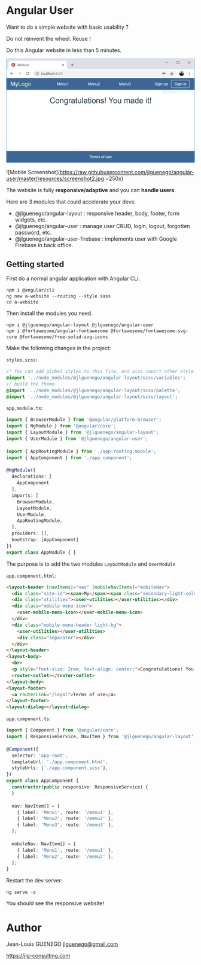 # Angular User


Want to do a simple website with basic usability ?

Do not reinvent the wheel. Reuse !

Do this Angular website in less than 5 minutes.

![Home Screenshot](https://raw.githubusercontent.com/jlguenego/angular-user/master/resources/screenshot1.jpg)

![Mobile Screenshot](https://raw.githubusercontent.com/jlguenego/angular-user/master/resources/screenshot2.jpg =250x)

The website is fully **responsive/adaptive** and you can **handle users**.

Here are 3 modules that could accelerate your devs:
- @jlguenego/angular-layout : responsive header, body, footer, form widgets, etc.
- @jlguenego/angular-user : manage user CRUD, login, logout, forgotten password, etc.
- @jlguenego/angular-user-firebase : implements user with Google Firebase in back office.



## Getting started

First do a normal angular application with Angular CLI.

```
npm i @angular/cli
ng new a-website --routing --style sass
cd a-website
```

Then install the modules you need.

```
npm i @jlguenego/angular-layout @jlguenego/angular-user
npm i @fortawesome/angular-fontawesome @fortawesome/fontawesome-svg-core @fortawesome/free-solid-svg-icons
```

Make the following changes in the project:

`styles.scss`:

```scss
/* You can add global styles to this file, and also import other style files */
@import '../node_modules/@jlguenego/angular-layout/scss/variables';
// build the theme.
@import '../node_modules/@jlguenego/angular-layout/scss/palette';
@import '../node_modules/@jlguenego/angular-layout/scss/layout';

```

`app.module.ts`:

```ts
import { BrowserModule } from '@angular/platform-browser';
import { NgModule } from '@angular/core';
import { LayoutModule } from '@jlguenego/angular-layout';
import { UserModule } from '@jlguenego/angular-user';

import { AppRoutingModule } from './app-routing.module';
import { AppComponent } from './app.component';

@NgModule({
  declarations: [
    AppComponent
  ],
  imports: [
    BrowserModule,
    LayoutModule,
    UserModule,
    AppRoutingModule,
  ],
  providers: [],
  bootstrap: [AppComponent]
})
export class AppModule { }

```

The purpose is to add the two modules `LayoutModule` and `UserModule`

`app.component.html`:

```html
<layout-header [navItems]="nav" [mobileNavItems]="mobileNav">
  <div class="site-id"><span>My</span><span class="secondary-light-color">Logo</span></div>
  <div class="utilities"><user-utilities></user-utilities></div>
  <div class="mobile-menu-icon">
    <user-mobile-menu-icon></user-mobile-menu-icon>
  </div>
  <div class="mobile-menu-header light-bg">
    <user-utilities></user-utilities>
    <div class="separator"></div>
  </div>
</layout-header>
<layout-body>
  <br>
  <p style="font-size: 2rem; text-align: center;">Congratulations! You made it!</p>
  <router-outlet></router-outlet>
</layout-body>
<layout-footer>
  <a routerLink="/legal">Terms of use</a>
</layout-footer>
<layout-dialog></layout-dialog>
```

`app.component.ts`:

```ts
import { Component } from '@angular/core';
import { ResponsiveService, NavItem } from '@jlguenego/angular-layout';

@Component({
  selector: 'app-root',
  templateUrl: './app.component.html',
  styleUrls: ['./app.component.scss'],
})
export class AppComponent {
  constructor(public responsive: ResponsiveService) {
  }

  nav: NavItem[] = [
    { label: 'Menu1', route: '/menu1' },
    { label: 'Menu2', route: '/menu2' },
    { label: 'Menu3', route: '/menu3' },
  ];

  mobileNav: NavItem[] = [
    { label: 'Menu1', route: '/menu1' },
    { label: 'Menu2', route: '/menu2' },
  ];
}
```

Restart the dev server:

```
ng serve -o
```

You should see the responsive website!



# Author

Jean-Louis GUENEGO <jlguenego@gmail.com> 

https://jlg-consulting.com




